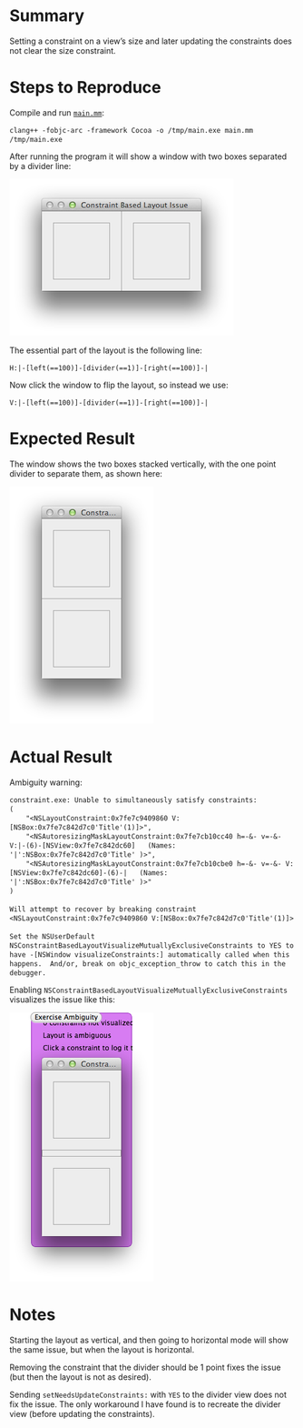 # Summary

Setting a constraint on a view’s size and later updating the constraints does not clear the size constraint.

# Steps to Reproduce

Compile and run [`main.mm`](main.mm):

    clang++ -fobjc-arc -framework Cocoa -o /tmp/main.exe main.mm
    /tmp/main.exe

After running the program it will show a window with two boxes separated by a divider line:

![Horizontal Layout](images/Horizontal.png)

The essential part of the layout is the following line:

    H:|-[left(==100)]-[divider(==1)]-[right(==100)]-|

Now click the window to flip the layout, so instead we use:

    V:|-[left(==100)]-[divider(==1)]-[right(==100)]-|

# Expected Result

The window shows the two boxes stacked vertically, with the one point divider to separate them, as shown here:

![VerticalAmbiguity](images/Vertical.png)

# Actual Result

Ambiguity warning:

    constraint.exe: Unable to simultaneously satisfy constraints:
    (
        "<NSLayoutConstraint:0x7fe7c9409860 V:[NSBox:0x7fe7c842d7c0'Title'(1)]>",
        "<NSAutoresizingMaskLayoutConstraint:0x7fe7cb10cc40 h=-&- v=-&- V:|-(6)-[NSView:0x7fe7c842dc60]   (Names: '|':NSBox:0x7fe7c842d7c0'Title' )>",
        "<NSAutoresizingMaskLayoutConstraint:0x7fe7cb10cbe0 h=-&- v=-&- V:[NSView:0x7fe7c842dc60]-(6)-|   (Names: '|':NSBox:0x7fe7c842d7c0'Title' )>"
    )
    
    Will attempt to recover by breaking constraint 
    <NSLayoutConstraint:0x7fe7c9409860 V:[NSBox:0x7fe7c842d7c0'Title'(1)]>
    
    Set the NSUserDefault NSConstraintBasedLayoutVisualizeMutuallyExclusiveConstraints to YES to have -[NSWindow visualizeConstraints:] automatically called when this happens.  And/or, break on objc_exception_throw to catch this in the debugger.

Enabling `NSConstraintBasedLayoutVisualizeMutuallyExclusiveConstraints` visualizes the issue like this:

![VerticalAmbiguity](images/VerticalAmbiguity.png)

# Notes

Starting the layout as vertical, and then going to horizontal mode will show the same issue, but when the layout is horizontal.

Removing the constraint that the divider should be 1 point fixes the issue (but then the layout is not as desired).

Sending `setNeedsUpdateConstraints:` with `YES` to the divider view does not fix the issue. The only workaround I have found is to recreate the divider view (before updating the constraints).
